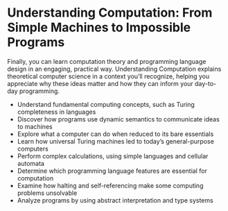 # Understanding Computation: From Simple Machines to Impossible Programs

Finally, you can learn computation theory and programming language design in an engaging, practical way. Understanding Computation explains theoretical computer science in a context you’ll recognize, helping you appreciate why these ideas matter and how they can inform your day-to-day programming.

* Understand fundamental computing concepts, such as Turing completeness in languages
* Discover how programs use dynamic semantics to communicate ideas to machines
* Explore what a computer can do when reduced to its bare essentials
* Learn how universal Turing machines led to today’s general-purpose computers
* Perform complex calculations, using simple languages and cellular automata
* Determine which programming language features are essential for computation
* Examine how halting and self-referencing make some computing problems unsolvable
* Analyze programs by using abstract interpretation and type systems
